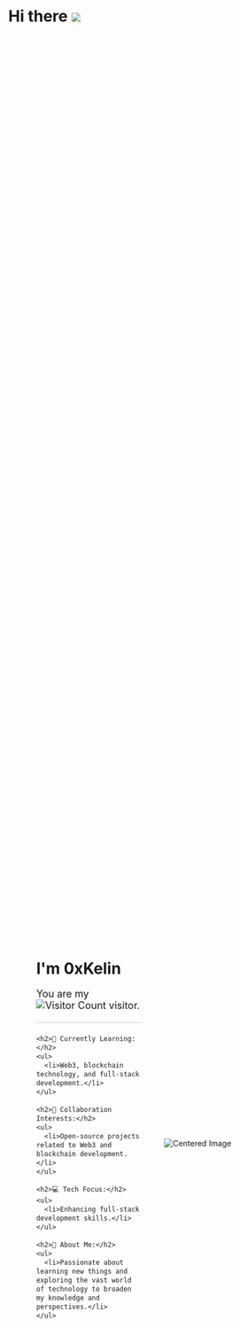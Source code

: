 <!--
**kling-zero/kling-zero** is a ✨ _special_ ✨ repository because its `README.md` (this file) appears on your GitHub profile.

Here are some ideas to get you started:

- 🔭 I’m currently working on ...
- 🌱 I’m currently learning ...
- 👯 I’m looking to collaborate on ...
- 🤔 I’m looking for help with ...
- 💬 Ask me about ...
- 📫 How to reach me: ...
- 😄 Pronouns: ...
- ⚡ Fun fact: ...
-->
# Hi there <a href="https://www.gautamkrishnar.com/"><img src="https://media.giphy.com/media/hvRJCLFzcasrR4ia7z/giphy.gif" width="5%"></a>

<div style="display: flex; align-items: center; height: 100vh; padding: 0 10%;">
  
  <!-- 左侧文字部分 -->
  <div style="flex: 1; padding-right: 20px;">
    <h1 style="margin: 0;">I'm 0xKelin</h1>
    <p style="font-size: 18px;">
      You are my <img src="https://profile-counter.glitch.me/kling-zero/count.svg" alt="Visitor Count"> visitor.
    </p>
    <hr style="border: none; height: 1px; background: #ccc; margin: 20px 0;">
    
    <h2>🌱 Currently Learning:</h2>
    <ul>
      <li>Web3, blockchain technology, and full-stack development.</li>
    </ul>
    
    <h2>👯 Collaboration Interests:</h2>
    <ul>
      <li>Open-source projects related to Web3 and blockchain development.</li>
    </ul>

    <h2>💻 Tech Focus:</h2>
    <ul>
      <li>Enhancing full-stack development skills.</li>
    </ul>

    <h2>👋 About Me:</h2>
    <ul>
      <li>Passionate about learning new things and exploring the vast world of technology to broaden my knowledge and perspectives.</li>
    </ul>
  </div>

  <!-- 右侧图片部分 -->
  <div style="flex: 1; display: flex; justify-content: center;">
    <img src="https://pink-keen-python-404.mypinata.cloud/ipfs/bafybeiasisxymd2kfh3xbcwvaxkupna7ks7dg5kqr4vwywh3iopwveles4" 
         alt="Centered Image" style="width: 80%; max-width: 500px; height: auto;">
  </div>

</div>

---
![Kelin0x](https://raw.githubusercontent.com/Kelin0x/Kelin0x/output/github-contribution-grid-snake.svg)

[![activity graph](https://github-readme-activity-graph.vercel.app/graph?username=Kelin0x&theme=github-dark-dimmed&custom_title=Kelin0x-Activity-Graph)](https://github.com/Kelin0x/github-readme-activity-graph)

### 😐 But I'm still wondering...

```rust
struct AboutMe;

impl AboutMe {
    const READING_BOOK: &'static str = "The book of life";
    const CURRENT_DEGREE: &'static str = "Master";
    const WANT_TO_UNDERSTAND: &'static str = "WHY we should HOW to do WHAT";
}

trait OpenSource {
    const CONTRIBUTOR_OF: &'static [&'static str] = &["Nope"];
}

impl OpenSource for AboutMe {}
